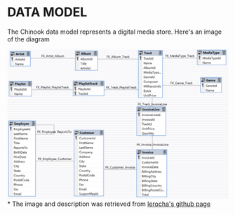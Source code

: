 # DATA MODEL

The Chinook data model represents a digital media store. Here's an image of the diagram 

![diagram](./diagram.png) * The image and description was retrieved from [lerocha's github page](https://github.com/lerocha/chinook-database/tree/master)